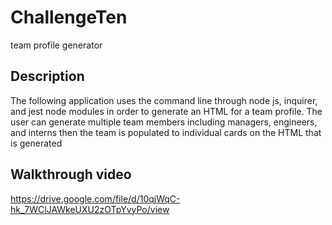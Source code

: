 # ChallengeTen
team profile generator

## Description
The following application uses the command line through node js, inquirer, and jest node modules in order to generate an HTML for a team profile. The user can generate multiple team members including managers, engineers, and interns then the team is populated to individual cards on the HTML that is generated
## Walkthrough video 
https://drive.google.com/file/d/10qjWqC-hk_7WClJAWkeUXU2zOTpYvyPo/view
